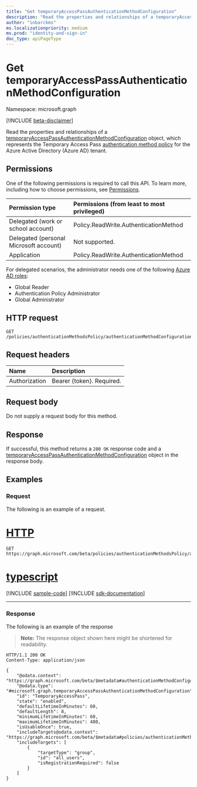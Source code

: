 ```yaml
---
title: "Get temporaryAccessPassAuthenticationMethodConfiguration"
description: "Read the properties and relationships of a temporaryAccessPassAuthenticationMethodConfiguration object."
author: "inbarckms"
ms.localizationpriority: medium
ms.prod: "identity-and-sign-in"
doc_type: apiPageType
---
```


# Get temporaryAccessPassAuthenticationMethodConfiguration
Namespace: microsoft.graph

[!INCLUDE [beta-disclaimer](../../includes/beta-disclaimer.md)]

Read the properties and relationships of a [temporaryAccessPassAuthenticationMethodConfiguration](../resources/temporaryaccesspassauthenticationmethodconfiguration.md) object, which represents the Temporary Access Pass [authentication method policy](../resources/authenticationmethodspolicies-overview.md) for the Azure Active Directory (Azure AD) tenant.

## Permissions
One of the following permissions is required to call this API. To learn more, including how to choose permissions, see [Permissions](/graph/permissions-reference).

|Permission type|Permissions (from least to most privileged)|
|:---|:---|
|Delegated (work or school account)|Policy.ReadWrite.AuthenticationMethod|
|Delegated (personal Microsoft account)|Not supported.|
|Application|Policy.ReadWrite.AuthenticationMethod|

For delegated scenarios, the administrator needs one of the following [Azure AD roles](/azure/active-directory/users-groups-roles/directory-assign-admin-roles#available-roles):

* Global Reader
* Authentication Policy Administrator
* Global Administrator

## HTTP request

<!-- {
  "blockType": "ignored"
}
-->
``` http
GET /policies/authenticationMethodsPolicy/authenticationMethodConfigurations/TemporaryAccessPass
```
## Request headers
|Name|Description|
|:---|:---|
|Authorization|Bearer {token}. Required.|

## Request body
Do not supply a request body for this method.

## Response
If successful, this method returns a `200 OK` response code and a [temporaryAccessPassAuthenticationMethodConfiguration](../resources/temporaryaccesspassauthenticationmethodconfiguration.md) object in the response body.


## Examples

### Request
The following is an example of a request.

# [HTTP](#tab/http)
<!-- {
  "blockType": "request",
  "name": "get_temporaryaccesspassauthenticationmethodconfiguration"
}
-->
``` http
GET https://graph.microsoft.com/beta/policies/authenticationMethodsPolicy/authenticationMethodConfigurations/temporaryAccessPass
```
# [typescript](#tab/typescript)
[!INCLUDE [sample-code](../includes/snippets/typescript/get-temporaryaccesspassauthenticationmethodconfiguration-typescript-snippets.md)]
[!INCLUDE [sdk-documentation](../includes/snippets/snippets-sdk-documentation-link.md)]

---


### Response

The following is an example of the response
>**Note:** The response object shown here might be shortened for readability.
<!-- {
  "blockType": "response",
  "truncated": true,
  "@odata.type": "microsoft.graph.temporaryAccessPassAuthenticationMethodConfiguration"
}
-->
``` http
HTTP/1.1 200 OK
Content-Type: application/json

{
    "@odata.context": "https://graph.microsoft.com/beta/$metadata#authenticationMethodConfigurations/$entity",
    "@odata.type": "#microsoft.graph.temporaryAccessPassAuthenticationMethodConfiguration",
    "id": "TemporaryAccessPass",
    "state": "enabled",
    "defaultLifetimeInMinutes": 60,
    "defaultLength": 8,
    "minimumLifetimeInMinutes": 60,
    "maximumLifetimeInMinutes": 480,
    "isUsableOnce": true,
    "includeTargets@odata.context": "https://graph.microsoft.com/beta/$metadata#policies/authenticationMethodsPolicy/authenticationMethodConfigurations('TemporaryAccessPass')/microsoft.graph.temporaryAccessPassAuthenticationMethodConfiguration/includeTargets",
    "includeTargets": [
        {
            "targetType": "group",
            "id": "all_users",
            "isRegistrationRequired": false
        }
    ]
}
```
